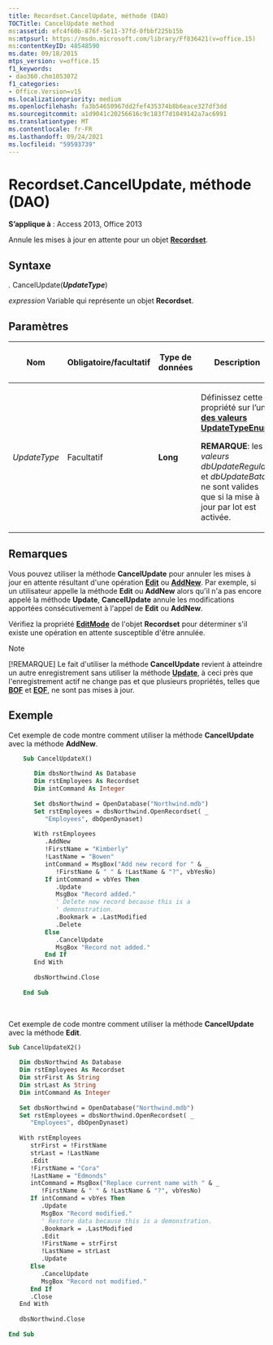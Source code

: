 ```yaml
---
title: Recordset.CancelUpdate, méthode (DAO)
TOCTitle: CancelUpdate method
ms:assetid: efc4f60b-876f-5e11-37fd-0fbbf225b15b
ms:mtpsurl: https://msdn.microsoft.com/library/Ff836421(v=office.15)
ms:contentKeyID: 48548590
ms.date: 09/18/2015
mtps_version: v=office.15
f1_keywords:
- dao360.chm1053072
f1_categories:
- Office.Version=v15
ms.localizationpriority: medium
ms.openlocfilehash: fa3b54650967dd2fef435374b8b6eace327df3dd
ms.sourcegitcommit: a1d9041c20256616c9c183f7d1049142a7ac6991
ms.translationtype: MT
ms.contentlocale: fr-FR
ms.lasthandoff: 09/24/2021
ms.locfileid: "59593739"
---
```

# <a name="recordsetcancelupdate-method-dao"></a>Recordset.CancelUpdate, méthode (DAO)

**S’applique à** : Access 2013, Office 2013

Annule les mises à jour en attente pour un objet **[Recordset](recordset-object-dao.md)**.

## <a name="syntax"></a>Syntaxe

*.* CancelUpdate(***UpdateType***)

*expression* Variable qui représente un objet **Recordset**.

## <a name="parameters"></a>Paramètres

<table>
<colgroup>
<col style="width: 25%" />
<col style="width: 25%" />
<col style="width: 25%" />
<col style="width: 25%" />
</colgroup>
<thead>
<tr class="header">
<th><p>Nom</p></th>
<th><p>Obligatoire/facultatif</p></th>
<th><p>Type de données</p></th>
<th><p>Description</p></th>
</tr>
</thead>
<tbody>
<tr class="odd">
<td><p><em>UpdateType</em></p></td>
<td><p>Facultatif</p></td>
<td><p><strong>Long</strong></p></td>
<td><p>Définissez cette propriété sur l’une <strong><a href="updatetypeenum-enumeration-dao.md">des valeurs UpdateTypeEnum.</a></strong></p><p><strong>REMARQUE</strong>: les <EM>valeurs dbUpdateRegular</EM> et <EM>dbUpdateBatch</EM> ne sont valides que si la mise à jour par lot est activée.</p>
</td>
</tr>
</tbody>
</table>


## <a name="remarks"></a>Remarques

Vous pouvez utiliser la méthode **CancelUpdate** pour annuler les mises à jour en attente résultant d'une opération **[Edit](recordset-edit-method-dao.md)** ou **[AddNew](recordset-addnew-method-dao.md)**. Par exemple, si un utilisateur appelle la méthode **Edit** ou **AddNew** alors qu'il n'a pas encore appelé la méthode **Update**, **CancelUpdate** annule les modifications apportées consécutivement à l'appel de **Edit** ou **AddNew**.

Vérifiez la propriété **[EditMode](recordset-editmode-property-dao.md)** de l'objet **Recordset** pour déterminer s'il existe une opération en attente susceptible d'être annulée.

> [!NOTE]
> [!REMARQUE] Le fait d'utiliser la méthode **CancelUpdate** revient à atteindre un autre enregistrement sans utiliser la méthode **[Update](recordset-update-method-dao.md)**, à ceci près que l'enregistrement actif ne change pas et que plusieurs propriétés, telles que **[BOF](recordset-bof-property-dao.md)** et **[EOF](recordset-eof-property-dao.md)**, ne sont pas mises à jour.


## <a name="example"></a>Exemple

Cet exemple de code montre comment utiliser la méthode **CancelUpdate** avec la méthode **AddNew**.

```vb
    Sub CancelUpdateX() 
     
       Dim dbsNorthwind As Database 
       Dim rstEmployees As Recordset 
       Dim intCommand As Integer 
     
       Set dbsNorthwind = OpenDatabase("Northwind.mdb") 
       Set rstEmployees = dbsNorthwind.OpenRecordset( _ 
          "Employees", dbOpenDynaset) 
     
       With rstEmployees 
          .AddNew 
          !FirstName = "Kimberly" 
          !LastName = "Bowen" 
          intCommand = MsgBox("Add new record for " & _ 
             !FirstName & " " & !LastName & "?", vbYesNo) 
          If intCommand = vbYes Then 
             .Update 
             MsgBox "Record added." 
             ' Delete new record because this is a  
             ' demonstration. 
             .Bookmark = .LastModified 
             .Delete 
          Else 
             .CancelUpdate 
             MsgBox "Record not added." 
          End If 
       End With 
     
       dbsNorthwind.Close 
     
    End Sub 
```

<br/>

Cet exemple de code montre comment utiliser la méthode **CancelUpdate** avec la méthode **Edit**.

```vb
Sub CancelUpdateX2() 
 
   Dim dbsNorthwind As Database 
   Dim rstEmployees As Recordset 
   Dim strFirst As String 
   Dim strLast As String 
   Dim intCommand As Integer 
 
   Set dbsNorthwind = OpenDatabase("Northwind.mdb") 
   Set rstEmployees = dbsNorthwind.OpenRecordset( _ 
      "Employees", dbOpenDynaset) 
 
   With rstEmployees 
      strFirst = !FirstName 
      strLast = !LastName 
      .Edit 
      !FirstName = "Cora" 
      !LastName = "Edmonds" 
      intCommand = MsgBox("Replace current name with " & _ 
         !FirstName & " " & !LastName & "?", vbYesNo) 
      If intCommand = vbYes Then 
         .Update 
         MsgBox "Record modified." 
         ' Restore data because this is a demonstration. 
         .Bookmark = .LastModified 
         .Edit 
         !FirstName = strFirst 
         !LastName = strLast 
         .Update 
      Else 
         .CancelUpdate 
         MsgBox "Record not modified." 
      End If 
      .Close 
   End With 
 
   dbsNorthwind.Close 
 
End Sub 
 
```


